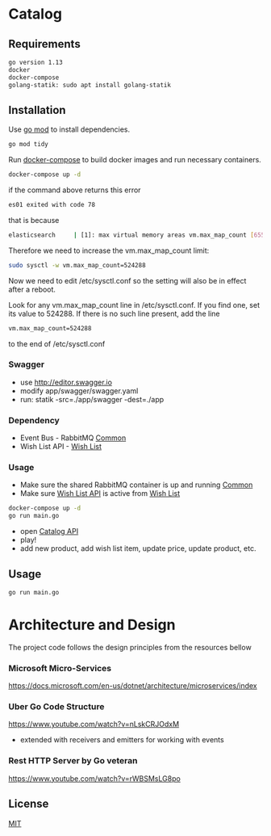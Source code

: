 # Catalog

## Requirements

```bash
go version 1.13
docker
docker-compose
golang-statik: sudo apt install golang-statik
```

## Installation

Use [go mod](https://blog.golang.org/using-go-modules) to install dependencies.

```bash
go mod tidy
```

Run [docker-compose](https://docs.docker.com/compose/) to build docker images and run necessary containers.

```bash
docker-compose up -d
```

if the command above returns this error

```bash
es01 exited with code 78
```

that is because

```bash
elasticsearch     | [1]: max virtual memory areas vm.max_map_count [65530] is too low, increase to at least [262144]
```

Therefore we need to increase the vm.max_map_count limit:

```bash
sudo sysctl -w vm.max_map_count=524288
```

Now we need to edit /etc/sysctl.conf so the setting will also be in effect after a reboot.

Look for any vm.max_map_count line in /etc/sysctl.conf. If you find one, set its value to 524288. If there is no such line present, add the line

```bash
vm.max_map_count=524288
```
to the end of /etc/sysctl.conf

### Swagger
- use http://editor.swagger.io
- modify app/swagger/swagger.yaml
- run: statik -src=./app/swagger -dest=./app

### Dependency 
- Event Bus - RabbitMQ [Common](https://github.com/pejovski/common)
- Wish List API - [Wish List](https://github.com/pejovski/wish-list)

### Usage
- Make sure the shared RabbitMQ container is up and running [Common](https://github.com/pejovski/common)
- Make sure [Wish List API](http://localhost:8203) is active from [Wish List](https://github.com/pejovski/wish-list)
```bash
docker-compose up -d
go run main.go
```
- open [Catalog API](http://localhost:8201)
- play!
- add new product, add wish list item, update price, update product, etc.

## Usage

```bash
go run main.go
```

# Architecture and Design

The project code follows the design principles from the resources bellow

### Microsoft Micro-Services

https://docs.microsoft.com/en-us/dotnet/architecture/microservices/index

### Uber Go Code Structure

https://www.youtube.com/watch?v=nLskCRJOdxM
- extended with receivers and emitters for working with events

### Rest HTTP Server by Go veteran

https://www.youtube.com/watch?v=rWBSMsLG8po

## License
[MIT](https://choosealicense.com/licenses/mit/)